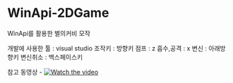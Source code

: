 # WinApi-2DGame
WinApi를 활용한 별의커비 모작

개발에 사용한 툴 : visual studio
조작키 : 방향키
점프 : z
흡수,공격 : x
변신 : 아래방향키
변신취소 : 백스페이스키

참고 동영상 - 
[![Watch the video](https://img.youtu.be/dcuSuCw9Msk/0.jpg)](https://youtu.be/dcuSuCw9Msk) 
